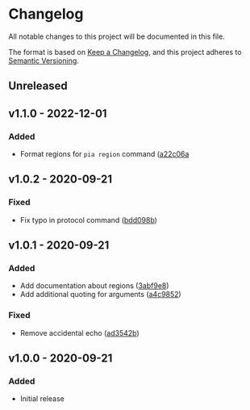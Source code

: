 # Changelog

All notable changes to this project will be documented in this file.

The format is based on [Keep a Changelog](https://keepachangelog.com), and this project adheres to [Semantic Versioning](https://semver.org).

## Unreleased

## v1.1.0 - 2022-12-01

### Added
- Format regions for `pia region` command ([a22c06a](https://github.com/owenvoke/alfred-pia/commit/a22c06a07cf1dd6f11712842719f6be18629c93f)

## v1.0.2 - 2020-09-21

### Fixed
- Fix typo in protocol command ([bdd098b](https://github.com/owenvoke/alfred-pia/commit/bdd098ba28cb7304212cc1cb60dc5658ce941e9a))

## v1.0.1 - 2020-09-21

### Added
- Add documentation about regions ([3abf9e8](https://github.com/owenvoke/alfred-pia/commit/3abf9e8af9ae690ee558f529608fea07c9b3f4ff))
- Add additional quoting for arguments ([a4c9852](https://github.com/owenvoke/alfred-pia/commit/a4c98526762ec0683b7b5912a069376fd37163d6))

### Fixed
- Remove accidental echo ([ad3542b](https://github.com/owenvoke/alfred-pia/commit/ad3542bd11cfd2280df556c632de833bf262fcca))

## v1.0.0 - 2020-09-21

### Added
- Initial release
